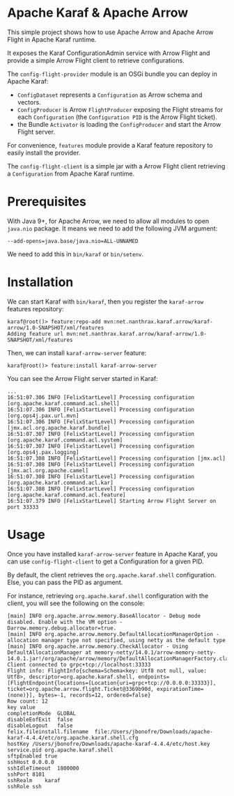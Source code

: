 # Apache Karaf & Apache Arrow

This simple project shows how to use Apache Arrow and Apache Arrow Flight in Apache Karaf runtime.

It exposes the Karaf ConfigurationAdmin service with Arrow Flight and provide a simple Arrow Flight client to retrieve configurations.

The `config-flight-provider` module is an OSGi bundle you can deploy in Apache Karaf:
* `ConfigDataset` represents a `Configuration` as Arrow schema and vectors.
* `ConfigProducer` is Arrow `FlightProducer` exposing the Flight streams for each `Configuration` (the `Configuration PID` is the Arrow Flight ticket).
* the Bundle `Activator` is loading the `ConfigProducer` and start the Arrow Flight server.

For convenience, `features` module provide a Karaf feature repository to easily install the provider.

The `config-flight-client` is a simple jar with a Arrow Flight client retrieving a `Configuration` from Apache Karaf runtime.

# Prerequisites

With Java 9+, for Apache Arrow, we need to allow all modules to open `java.nio` package. It means we need to add the following JVM argument:

```
--add-opens=java.base/java.nio=ALL-UNNAMED
```

We need to add this in `bin/karaf` or `bin/setenv`.

# Installation

We can start Karaf with `bin/karaf`, then you register the `karaf-arrow` features repository:

```
karaf@root()> feature:repo-add mvn:net.nanthrax.karaf.arrow/karaf-arrow/1.0-SNAPSHOT/xml/features
Adding feature url mvn:net.nanthrax.karaf.arrow/karaf-arrow/1.0-SNAPSHOT/xml/features
```

Then, we can install `karaf-arrow-server` feature:

```
karaf@root()> feature:install karaf-arrow-server
```

You can see the Arrow Flight server started in Karaf:

```
...
16:51:07.306 INFO [FelixStartLevel] Processing configuration [org.apache.karaf.command.acl.shell]
16:51:07.306 INFO [FelixStartLevel] Processing configuration [org.ops4j.pax.url.mvn]
16:51:07.306 INFO [FelixStartLevel] Processing configuration [jmx.acl.org.apache.karaf.bundle]
16:51:07.307 INFO [FelixStartLevel] Processing configuration [org.apache.karaf.command.acl.system]
16:51:07.307 INFO [FelixStartLevel] Processing configuration [org.ops4j.pax.logging]
16:51:07.308 INFO [FelixStartLevel] Processing configuration [jmx.acl]
16:51:07.308 INFO [FelixStartLevel] Processing configuration [jmx.acl.org.apache.camel]
16:51:07.308 INFO [FelixStartLevel] Processing configuration [org.apache.karaf.command.acl.kar]
16:51:07.308 INFO [FelixStartLevel] Processing configuration [org.apache.karaf.command.acl.feature]
16:51:07.379 INFO [FelixStartLevel] Starting Arrow Flight Server on port 33333
```

# Usage

Once you have installed `karaf-arrow-server` feature in Apache Karaf, you can use `config-flight-client` to get a Configuration for a given PID.

By default, the client retrieves the `org.apache.karaf.shell` configuration. Else, you can pass the PID as argument.

For instance, retrieving `org.apache.karaf.shell` configuration with the client, you will see the following on the console:

```
[main] INFO org.apache.arrow.memory.BaseAllocator - Debug mode disabled. Enable with the VM option -Darrow.memory.debug.allocator=true.
[main] INFO org.apache.arrow.memory.DefaultAllocationManagerOption - allocation manager type not specified, using netty as the default type
[main] INFO org.apache.arrow.memory.CheckAllocator - Using DefaultAllocationManager at memory-netty/14.0.1/arrow-memory-netty-14.0.1.jar!/org/apache/arrow/memory/DefaultAllocationManagerFactory.class
Client connected to grpc+tcp://localhost:33333
Flight info: FlightInfo{schema=Schema<key: Utf8 not null, value: Utf8>, descriptor=org.apache.karaf.shell, endpoints=[FlightEndpoint{locations=[Location{uri=grpc+tcp://0.0.0.0:33333}], ticket=org.apache.arrow.flight.Ticket@3369b90d, expirationTime=(none)}], bytes=-1, records=12, ordered=false}
Row count: 12
key	value
completionMode	GLOBAL
disableEofExit	false
disableLogout	false
felix.fileinstall.filename	file:/Users/jbonofre/Downloads/apache-karaf-4.4.4/etc/org.apache.karaf.shell.cfg
hostKey	/Users/jbonofre/Downloads/apache-karaf-4.4.4/etc/host.key
service.pid	org.apache.karaf.shell
sftpEnabled	true
sshHost	0.0.0.0
sshIdleTimeout	1800000
sshPort	8101
sshRealm	karaf
sshRole	ssh
```
